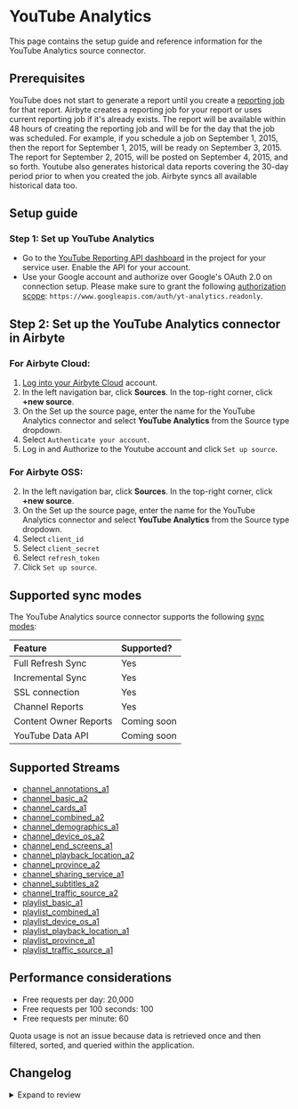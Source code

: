 # YouTube Analytics

This page contains the setup guide and reference information for the YouTube Analytics source connector.

## Prerequisites

YouTube does not start to generate a report until you create a [reporting job](https://developers.google.com/youtube/reporting/v1/reports#step-3:-create-a-reporting-job) for that report.
Airbyte creates a reporting job for your report or uses current reporting job if it's already exists.
The report will be available within 48 hours of creating the reporting job and will be for the day that the job was scheduled.
For example, if you schedule a job on September 1, 2015, then the report for September 1, 2015, will be ready on September 3, 2015.
The report for September 2, 2015, will be posted on September 4, 2015, and so forth.
Youtube also generates historical data reports covering the 30-day period prior to when you created the job. Airbyte syncs all available historical data too.

## Setup guide

### Step 1: Set up YouTube Analytics

- Go to the [YouTube Reporting API dashboard](https://console.cloud.google.com/apis/api/youtubereporting.googleapis.com/overview) in the project for your service user. Enable the API for your account.
- Use your Google account and authorize over Google's OAuth 2.0 on connection setup. Please make sure to grant the following [authorization scope](https://developers.google.com/youtube/reporting/v1/reports#step-1:-retrieve-authorization-credentials): `https://www.googleapis.com/auth/yt-analytics.readonly`.

## Step 2: Set up the YouTube Analytics connector in Airbyte

### For Airbyte Cloud:

1. [Log into your Airbyte Cloud](https://cloud.airbyte.com/workspaces) account.
2. In the left navigation bar, click **Sources**. In the top-right corner, click **+new source**.
3. On the Set up the source page, enter the name for the YouTube Analytics connector and select **YouTube Analytics** from the Source type dropdown.
4. Select `Authenticate your account`.
5. Log in and Authorize to the Youtube account and click `Set up source`.

### For Airbyte OSS:

2. In the left navigation bar, click **Sources**. In the top-right corner, click **+new source**.
3. On the Set up the source page, enter the name for the YouTube Analytics connector and select **YouTube Analytics** from the Source type dropdown.
4. Select `client_id`
5. Select `client_secret`
6. Select `refresh_token`
7. Click `Set up source`.

## Supported sync modes

The YouTube Analytics source connector supports the following [sync modes](https://docs.airbyte.com/cloud/core-concepts#connection-sync-modes):

| Feature               | Supported?  |
| :-------------------- | :---------- |
| Full Refresh Sync     | Yes         |
| Incremental Sync      | Yes         |
| SSL connection        | Yes         |
| Channel Reports       | Yes         |
| Content Owner Reports | Coming soon |
| YouTube Data API      | Coming soon |

## Supported Streams

- [channel_annotations_a1](https://developers.google.com/youtube/reporting/v1/reports/channel_reports#video-annotations)
- [channel_basic_a2](https://developers.google.com/youtube/reporting/v1/reports/channel_reports#video-user-activity)
- [channel_cards_a1](https://developers.google.com/youtube/reporting/v1/reports/channel_reports#video-cards)
- [channel_combined_a2](https://developers.google.com/youtube/reporting/v1/reports/channel_reports#video-combined)
- [channel_demographics_a1](https://developers.google.com/youtube/reporting/v1/reports/channel_reports#video-viewer-demographics)
- [channel_device_os_a2](https://developers.google.com/youtube/reporting/v1/reports/channel_reports#video-device-type-and-operating-system)
- [channel_end_screens_a1](https://developers.google.com/youtube/reporting/v1/reports/channel_reports#video-end-screens)
- [channel_playback_location_a2](https://developers.google.com/youtube/reporting/v1/reports/channel_reports#video-playback-locations)
- [channel_province_a2](https://developers.google.com/youtube/reporting/v1/reports/channel_reports#video-province)
- [channel_sharing_service_a1](https://developers.google.com/youtube/reporting/v1/reports/channel_reports#video-content-sharing)
- [channel_subtitles_a2](https://developers.google.com/youtube/reporting/v1/reports/channel_reports#video-subtitles)
- [channel_traffic_source_a2](https://developers.google.com/youtube/reporting/v1/reports/channel_reports#video-traffic-sources)
- [playlist_basic_a1](https://developers.google.com/youtube/reporting/v1/reports/channel_reports#playlist-user-activity)
- [playlist_combined_a1](https://developers.google.com/youtube/reporting/v1/reports/channel_reports#playlist-combined)
- [playlist_device_os_a1](https://developers.google.com/youtube/reporting/v1/reports/channel_reports#playlist-device-type-and-operating-system)
- [playlist_playback_location_a1](https://developers.google.com/youtube/reporting/v1/reports/channel_reports#playlist-playback-locations)
- [playlist_province_a1](https://developers.google.com/youtube/reporting/v1/reports/channel_reports#playlist-province)
- [playlist_traffic_source_a1](https://developers.google.com/youtube/reporting/v1/reports/channel_reports#playlist-traffic-sources)

## Performance considerations

- Free requests per day: 20,000
- Free requests per 100 seconds: 100
- Free requests per minute: 60

Quota usage is not an issue because data is retrieved once and then filtered, sorted, and queried within the application.

## Changelog

<details>
  <summary>Expand to review</summary>

| Version | Date       | Pull Request                                             | Subject                                        |
| :------ | :--------- | :------------------------------------------------------- | :--------------------------------------------- |
| 0.1.7 | 2025-02-22 | [43835](https://github.com/airbytehq/airbyte/pull/43835) | Update dependencies |
| 0.1.6 | 2024-06-17 | [39529](https://github.com/airbytehq/airbyte/pull/39529) | Pin CDK version to 0.38.0 |
| 0.1.5 | 2024-05-21 | [38546](https://github.com/airbytehq/airbyte/pull/38546) | [autopull] base image + poetry + up_to_date |
| 0.1.4 | 2023-05-22 | [26420](https://github.com/airbytehq/airbyte/pull/26420) | Migrate to advancedAuth |
| 0.1.3 | 2022-09-30 | [17454](https://github.com/airbytehq/airbyte/pull/17454) | Added custom backoff logic |
| 0.1.2 | 2022-09-29 | [17399](https://github.com/airbytehq/airbyte/pull/17399) | Fixed `403` error while `check connection` |
| 0.1.1 | 2022-08-18 | [15744](https://github.com/airbytehq/airbyte/pull/15744) | Fix `channel_basic_a2` schema fields data type |
| 0.1.0 | 2021-11-01 | [7407](https://github.com/airbytehq/airbyte/pull/7407) | Initial Release |

</details>
